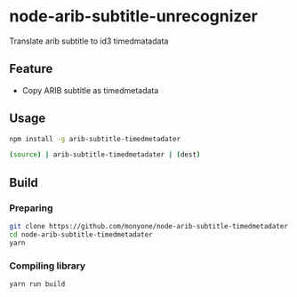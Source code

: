 # node-arib-subtitle-unrecognizer

Translate arib subtitle to id3 timedmatadata 

## Feature

* Copy ARIB subtitle as timedmetadata

## Usage

```bash
npm install -g arib-subtitle-timedmetadater

(source) | arib-subtitle-timedmetadater | (dest)
```

## Build

### Preparing

```bash
git clone https://github.com/monyone/node-arib-subtitle-timedmetadater
cd node-arib-subtitle-timedmetadater
yarn
```

### Compiling library

```bash
yarn run build
```

